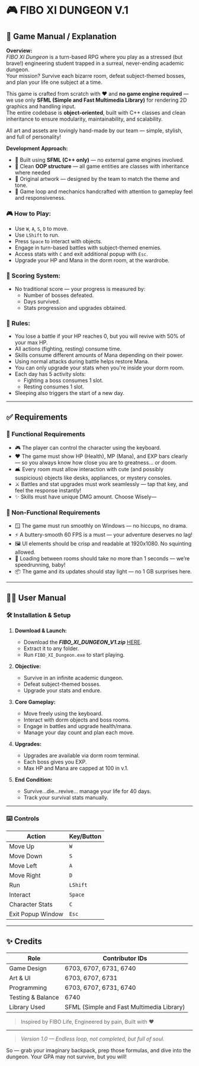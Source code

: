 # 🎮 FIBO XI DUNGEON V.1

## 📘 Game Manual / Explanation

**Overview:**  
*FIBO XI Dungeon* is a turn-based RPG where you play as a stressed (but brave!) engineering student trapped in a surreal, never-ending academic dungeon.  
Your mission? Survive each bizarre room, defeat subject-themed bosses, and plan your life one subject at a time.

This game is crafted from scratch with ❤️ and **no game engine required** — we use only **SFML (Simple and Fast Multimedia Library)** for rendering 2D graphics and handling input.  
The entire codebase is **object-oriented**, built with C++ classes and clean inheritance to ensure modularity, maintainability, and scalability.

All art and assets are lovingly hand-made by our team — simple, stylish, and full of personality!

  **Development Approach:**
- 🧱 Built using **SFML (C++ only)** — no external game engines involved.
- 🧠 Clean **OOP structure** — all game entities are classes with inheritance where needed 
- 🎨 Original artwork — designed by the team to match the theme and tone.
- 🔄 Game loop and mechanics handcrafted with attention to gameplay feel and responsiveness.

### 🎮 How to Play:
- Use `W`, `A`, `S`, `D` to move.
- Use `LShift` to run.
- Press `Space` to interact with objects.
- Engage in turn-based battles with subject-themed enemies.
- Access stats with `C` and exit additional popup with `Esc`.
- Upgrade your HP and Mana in the dorm room, at the wardrobe.

### 🧮 Scoring System:
- No traditional score — your progress is measured by:
  - Number of bosses defeated.
  - Days survived.
  - Stats progression and upgrades obtained.

### 📏 Rules:
- You lose a battle if your HP reaches 0, but you will revive with 50% of your max HP.
- All actions (fighting, resting) consume time.
- Skills consume different amounts of Mana depending on their power.
- Using normal attacks during battle helps restore Mana.
- You can only upgrade your stats when you're inside your dorm room.
- Each day has 5 activity slots:
  - Fighting a boss consumes 1 slot.
  - Resting consumes 1 slot.
- Sleeping also triggers the start of a new day.

---

## ✅ Requirements

### 🔧 Functional Requirements 

- 🎮 The player can control the character using the keyboard.
- ❤️ The game must show HP (Health), MP (Mana), and EXP bars clearly — so you always know how close you are to greatness... or doom.
- 🛋️ Every room must allow interaction with cute (and possibly suspicious) objects like desks, appliances, or mystery consoles.
- ⚔️ Battles and stat upgrades must work seamlessly — tap that key, and feel the response instantly!
- ✨ Skills must have unique DMG amount. Choose Wisely—

### 🧠 Non-Functional Requirements 

- 🪟 The game must run smoothly on Windows — no hiccups, no drama.
- ⚡ A buttery-smooth 60 FPS is a must — your adventure deserves no lag!
- 🖼️ UI elements should be crisp and readable at 1920x1080. No squinting allowed.
- 🚪 Loading between rooms should take no more than 1 seconds — we’re speedrunning, baby!
- 📦 The game and its updates should stay light — no 1 GB surprises here.

---

## 🧑‍💻 User Manual

### 🛠️ Installation & Setup

1. **Download & Launch:**
   - Download the _**FIBO_XI_DUNGEON_V1.zip**_ [HERE](https://github.com/Kitthinut/J3K_Project/releases).
   - Extract it to any folder.
   - Run `FIBO_XI_Dungeon.exe` to start playing.

2. **Objective:**
   - Survive in an infinite academic dungeon.
   - Defeat subject-themed bosses.
   - Upgrade your stats and endure.

3. **Core Gameplay:**
   - Move freely using the keyboard.
   - Interact with dorm objects and boss rooms.
   - Engage in battles and upgrade health/mana.
   - Manage your day count and plan each move.

4. **Upgrades:**
   - Upgrades are available via dorm room terminal.
   - Each boss gives you EXP.
   - Max HP and Mana are capped at 100 in v.1.

5. **End Condition:**
   - Survive...die...revive... manage your life for 40 days.
   - Track your survival stats manually.

---

### ⌨️ Controls

| Action            | Key/Button         |
|-------------------|--------------------|
| Move Up           | `W`                |
| Move Down         | `S`                |
| Move Left         | `A`                |
| Move Right        | `D`                |
| Run               | `LShift`           |
| Interact          | `Space`            |
| Character Stats   | `C`                |
| Exit Popup Window | `Esc`              |

---

## ✨ Credits

| Role               | Contributor IDs                           |
|--------------------|-------------------------------------------|
| Game Design        | 6703, 6707, 6731, 6740                    |
| Art & UI           | 6703, 6707, 6731                          |
| Programming        | 6703, 6707, 6731, 6740                    |
| Testing & Balance  | 6740                                      |
| Library Used       | SFML (Simple and Fast Multimedia Library) |

> Inspired by FIBO Life, Engineered by pain, Built with ❤️

---

> _Version 1.0 — Endless loop, not completed, but full of soul._

So — grab your imaginary backpack, prep those formulas, and dive into the dungeon. Your GPA may not survive, but you will!
